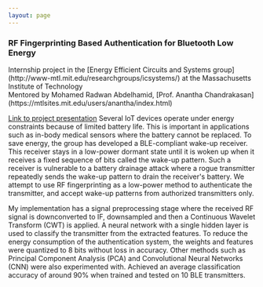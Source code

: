 ```yaml
---
layout: page
---
```


<h3><b> RF Fingerprinting Based Authentication for Bluetooth Low Energy </b></h3>
Internship project in the [Energy Efficient Circuits and Systems group](http://www-mtl.mit.edu/researchgroups/icsystems/) at the Massachusetts Institute of Technology<br/>
Mentored by Mohamed Radwan Abdelhamid, [Prof. Anantha Chandrakasan](https://mtlsites.mit.edu/users/anantha/index.html)

[Link to project presentation](rf_fingerprinting.pdf)
Several IoT devices operate under energy constraints because of limited battery life. This is important in applications such as in-body medical sensors where the battery cannot be replaced. To save energy, the group has developed a BLE-compliant wake-up receiver. This receiver stays in a low-power dormant state until it is woken up when it receives a fixed sequence of bits called the wake-up pattern. Such a receiver is vulnerable to a battery drainage attack where a rogue transmitter repeatedly sends the wake-up pattern to drain the receiver's battery. We attempt to use RF fingerprinting as a low-power method to authenticate the transmitter, and accept wake-up patterns from authorized transmitters only. 

My implementation has a signal preprocessing stage where the received RF signal is downconverted to IF, downsampled and then a Continuous Wavelet Transform (CWT) is applied. A neural network with a single hidden layer is used to classify the transmitter from the extracted features. To reduce the energy consumption of the authentication system, the weights and features were quantized to 8 bits without loss in accuracy. Other methods such as Principal Component Analysis (PCA) and Convolutional Neural Networks (CNN) were also experimented with. Achieved an average classification accuracy of around 90% when trained and tested on 10 BLE transmitters.